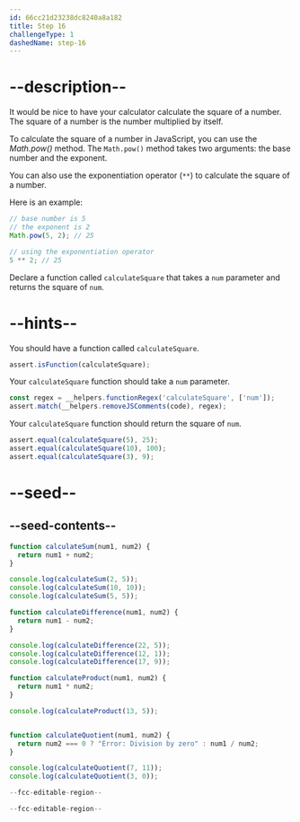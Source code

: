 ```yaml
---
id: 66cc21d23238dc8240a8a182
title: Step 16
challengeType: 1
dashedName: step-16
---
```


# --description--

It would be nice to have your calculator calculate the square of a number. The square of a number is the number multiplied by itself.

To calculate the square of a number in JavaScript, you can use the <dfn>Math.pow()</dfn> method. The `Math.pow()` method takes two arguments: the base number and the exponent. 

You can also use the exponentiation operator (`**`) to calculate the square of a number.

Here is an example:

```js
// base number is 5 
// the exponent is 2
Math.pow(5, 2); // 25

// using the exponentiation operator
5 ** 2; // 25
```

Declare a function called `calculateSquare` that takes a `num` parameter and returns the square of `num`.

# --hints--

You should have a function called `calculateSquare`.

```js
assert.isFunction(calculateSquare);
```

Your `calculateSquare` function should take a `num` parameter.

```js
const regex = __helpers.functionRegex('calculateSquare', ['num']);
assert.match(__helpers.removeJSComments(code), regex);
```

Your `calculateSquare` function should return the square of `num`.

```js
assert.equal(calculateSquare(5), 25);
assert.equal(calculateSquare(10), 100);
assert.equal(calculateSquare(3), 9);
```

# --seed--

## --seed-contents--

```js
function calculateSum(num1, num2) {
  return num1 + num2;
}

console.log(calculateSum(2, 5));
console.log(calculateSum(10, 10));
console.log(calculateSum(5, 5));

function calculateDifference(num1, num2) {
  return num1 - num2;
}

console.log(calculateDifference(22, 5));
console.log(calculateDifference(12, 1));
console.log(calculateDifference(17, 9));

function calculateProduct(num1, num2) {
  return num1 * num2;
}

console.log(calculateProduct(13, 5));


function calculateQuotient(num1, num2) {
  return num2 === 0 ? "Error: Division by zero" : num1 / num2;
}

console.log(calculateQuotient(7, 11));
console.log(calculateQuotient(3, 0));

--fcc-editable-region--

--fcc-editable-region--
```
